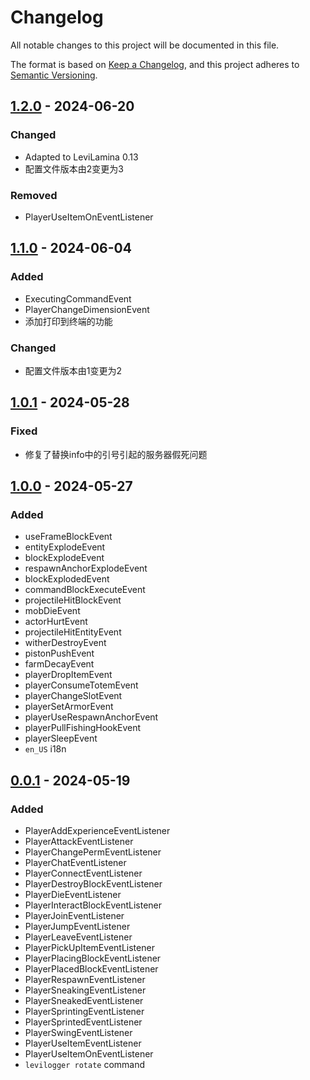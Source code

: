 # Changelog

All notable changes to this project will be documented in this file.

The format is based on [Keep a Changelog](https://keepachangelog.com/en/1.0.0/),
and this project adheres to [Semantic Versioning](https://semver.org/spec/v2.0.0.html).

## [1.2.0] - 2024-06-20

### Changed

+ Adapted to LeviLamina 0.13
+ 配置文件版本由2变更为3

### Removed

+ PlayerUseItemOnEventListener

## [1.1.0] - 2024-06-04

### Added

+ ExecutingCommandEvent
+ PlayerChangeDimensionEvent
+ 添加打印到终端的功能

### Changed

+ 配置文件版本由1变更为2

## [1.0.1] - 2024-05-28

### Fixed

+ 修复了替换info中的引号引起的服务器假死问题

## [1.0.0] - 2024-05-27

### Added

+ useFrameBlockEvent
+ entityExplodeEvent
+ blockExplodeEvent
+ respawnAnchorExplodeEvent  
+ blockExplodedEvent
+ commandBlockExecuteEvent
+ projectileHitBlockEvent
+ mobDieEvent
+ actorHurtEvent
+ projectileHitEntityEvent
+ witherDestroyEvent
+ pistonPushEvent
+ farmDecayEvent
+ playerDropItemEvent
+ playerConsumeTotemEvent
+ playerChangeSlotEvent
+ playerSetArmorEvent
+ playerUseRespawnAnchorEvent
+ playerPullFishingHookEvent
+ playerSleepEvent
+ `en_US` i18n

## [0.0.1] - 2024-05-19

### Added

+ PlayerAddExperienceEventListener
+ PlayerAttackEventListener
+ PlayerChangePermEventListener
+ PlayerChatEventListener
+ PlayerConnectEventListener
+ PlayerDestroyBlockEventListener
+ PlayerDieEventListener
+ PlayerInteractBlockEventListener
+ PlayerJoinEventListener
+ PlayerJumpEventListener
+ PlayerLeaveEventListener
+ PlayerPickUpItemEventListener
+ PlayerPlacingBlockEventListener
+ PlayerPlacedBlockEventListener
+ PlayerRespawnEventListener
+ PlayerSneakingEventListener
+ PlayerSneakedEventListener
+ PlayerSprintingEventListener
+ PlayerSprintedEventListener
+ PlayerSwingEventListener
+ PlayerUseItemEventListener
+ PlayerUseItemOnEventListener
+ `levilogger rotate` command

[1.2.0]: https://github.com/odorajbotoj/LeviLogger/compare/v1.1.0...v1.2.0
[1.1.0]: https://github.com/odorajbotoj/LeviLogger/compare/v1.0.1...v1.1.0
[1.0.1]: https://github.com/odorajbotoj/LeviLogger/compare/v1.0.0...v1.0.1
[1.0.0]: https://github.com/odorajbotoj/LeviLogger/compare/v0.0.1...v1.0.0
[0.0.1]: https://github.com/odorajbotoj/LeviLogger/releases/tag/v0.0.1
